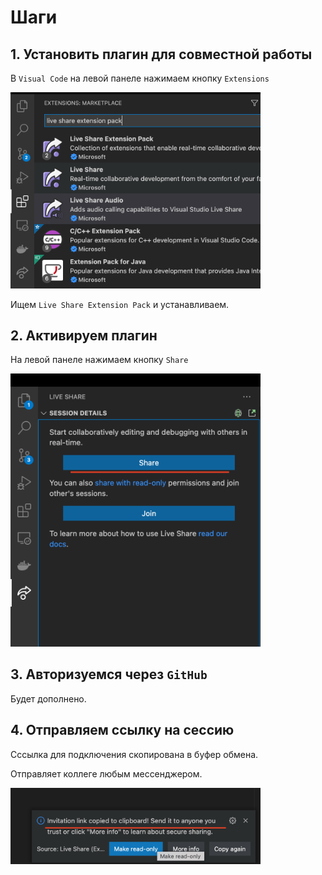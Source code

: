 # Шаги

## 1. Установить плагин для совместной работы

В `Visual Code` на левой панеле нажимаем кнопку `Extensions`

<img src="img/install_extension.png" width="400px">

Ищем `Live Share Extension Pack` и устанавливаем.

## 2. Активируем плагин

На левой панеле нажимаем кнопку `Share`

<img src="img/share_session.png" width="400px">

## 3. Авторизуемся через `GitHub`

Будет дополнено.

## 4. Отправляем ссылку на сессию

Сссылка для подключения скопирована в буфер обмена.

Отправляет коллеге любым мессенджером.

<img src="img/get_session_link.png" width="400px">

